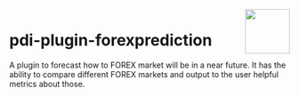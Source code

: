 <a href="https://www.pentaho.com/">
    <img src="https://businessintelligence.com/wp-content/themes/bi/assets/images/vendor/pentaho-logo.png" align="right" height="80" />
</a>

# pdi-plugin-forexprediction


A plugin to forecast how to FOREX market will be in a near future. It has the ability to compare different FOREX markets and output to the user helpful metrics about those.
